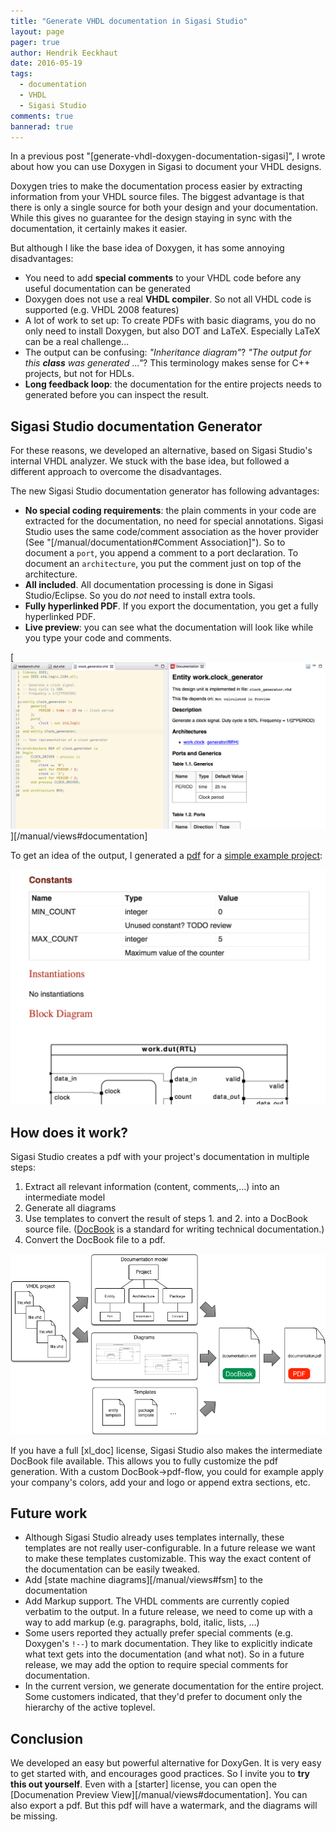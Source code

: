 ```yaml
---
title: "Generate VHDL documentation in Sigasi Studio"
layout: page 
pager: true
author: Hendrik Eeckhaut
date: 2016-05-19
tags: 
  - documentation
  - VHDL
  - Sigasi Studio
comments: true
bannerad: true
---
```


In a previous post "[generate-vhdl-doxygen-documentation-sigasi]", I wrote about how you can use Doxygen in Sigasi to document your VHDL designs.

Doxygen tries to make the documentation process easier by extracting information from your VHDL source files. The biggest advantage is that there is only a single source for both your design and your documentation. While this gives no guarantee for the design staying in sync with the documentation, it certainly makes it easier.

But although I like the base idea of Doxygen, it has some annoying disadvantages:

* You need to add **special comments** to your VHDL code before any useful documentation can be generated
* Doxygen does not use a real **VHDL compiler**. So not all VHDL code is supported (e.g. VHDL 2008 features)
* A lot of work to set up: To create PDFs with basic diagrams, you do no only need to install Doxygen, but also DOT and LaTeX. Especially LaTeX can be a real challenge...
* The output can be confusing: *"Inheritance diagram"*? *"The output for this **class** was generated ..."*? This terminology makes sense for C++ projects, but not for HDLs.
* **Long feedback loop**: the documentation for the entire projects needs to generated before you can inspect the result.

## Sigasi Studio documentation Generator

For these reasons, we developed an alternative, based on Sigasi Studio's internal VHDL analyzer. We stuck with the base idea, but followed a different approach to overcome the disadvantages.

The new Sigasi Studio documentation generator has following advantages:

* **No special coding requirements**: the plain comments in your code are extracted for the documentation, no need for special annotations. Sigasi Studio uses the same code/comment association as the hover provider (See "[/manual/documentation#Comment Association]"). So to document a `port`, you append a comment to a port declaration. To document an `architecture`, you put the comment just on top of the architecture.
* **All included**. All documentation processing is done in Sigasi Studio/Eclipse. So you do *not* need to install extra tools.
* **Fully hyperlinked PDF**. If you export the documentation, you get a fully hyperlinked PDF.
* **Live preview**: you can see what the documentation will look like while you type your code and comments.

[![Live preview](images/sigasi-docgen-preview.png)][/manual/views#documentation]

To get an idea of the output, I generated a [pdf](resources/documentation.pdf) for a [simple example project](resources/DocumentationExample.zip):

[![Example output](images/sigasi-docgen-pdf.png)](resources/documentation.pdf)


## How does it work?

Sigasi Studio creates a pdf with your project's documentation in multiple steps:

1. Extract all relevant information (content, comments,...) into an intermediate model
2. Generate all diagrams
3. Use templates to convert the result of steps 1. and 2. into a DocBook source file. ([DocBook](https://en.wikipedia.org/wiki/DocBook) is a standard for writing technical documentation.)
4. Convert the DocBook file to a pdf.
 
![](images/sigasi-docgen.png)

If you have a full [xl_doc] license, Sigasi Studio also makes the intermediate DocBook file available. This allows you to fully customize the pdf generation. With a custom DocBook→pdf-flow, you could for example apply your company's colors, add your and logo or append extra sections, etc.


## Future work

* Although Sigasi Studio already uses templates internally, these templates are not really user-configurable. In a future release we want to make these templates customizable. This way the exact content of the documentation can be easily tweaked.
* Add [state machine diagrams][/manual/views#fsm] to the documentation
* Add Markup support. The VHDL comments are currently copied verbatim to the output. In a future release, we need to come up with a way to add markup (e.g. paragraphs, bold, italic, lists, ...)
* Some users reported they actually prefer special comments (e.g. Doxygen's `!--`) to mark documentation. They like to explicitly indicate what text gets into the documentation (and what not). So in a future release, we may add the option to require special comments for documentation.
* In the current version, we generate documentation for the entire project. Some customers indicated, that they'd prefer to document only the hierarchy of the active toplevel.

## Conclusion

We developed an easy but powerful alternative for DoxyGen. It is very easy to get started with, and encourages good practices.
So I invite you to **try this out yourself**. Even with a [starter] license, you can open the [Documenation Preview View][/manual/views#documentation]. You can also export a pdf. But this pdf will have a watermark, and the diagrams will be missing.
